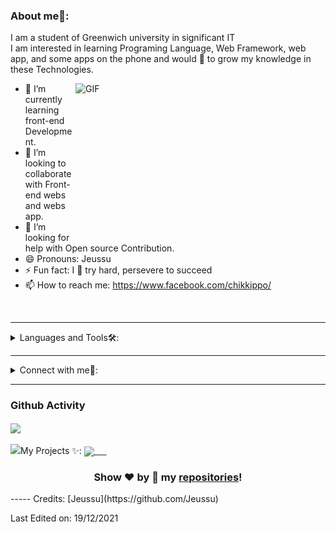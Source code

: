
### About me🧑:
I am a student of Greenwich university in significant IT<br/>
I am interested in learning Programing Language, Web Framework, web app, and some apps on the phone and would 💖 to grow my knowledge in these Technologies.

<img align="right" alt="GIF" src="https://owaisnoor.info/blog/wp-content/uploads/2019/03/maxresdefault.jpg" width="400" height="250" />

- 🌱 I’m currently learning front-end Development.
- 👯 I’m looking to collaborate with Front-end webs and webs app.
- 🤔 I’m looking for help with Open source Contribution.
- 😄 Pronouns: Jeussu
- ⚡ Fun fact: I 💖 try hard, persevere to succeed
- 📫 How to reach me: https://www.facebook.com/chikkippo/

<br/>

---

<details>
<summary>
Languages and Tools🛠:
</summary>
  <br/>
<code><img height="40" src="https://raw.githubusercontent.com/github/explore/80688e429a7d4ef2fca1e82350fe8e3517d3494d/topics/html/html.png"></code>
<code><img height="40" src="https://raw.githubusercontent.com/github/explore/80688e429a7d4ef2fca1e82350fe8e3517d3494d/topics/css/css.png"></code>
<code><img height="40" src="https://raw.githubusercontent.com/github/explore/80688e429a7d4ef2fca1e82350fe8e3517d3494d/topics/javascript/javascript.png"></code>
<code><img height="40" src="https://raw.githubusercontent.com/github/explore/80688e429a7d4ef2fca1e82350fe8e3517d3494d/topics/react/react.png"></code> 
<code><img height="40" src="https://raw.githubusercontent.com/github/explore/80688e429a7d4ef2fca1e82350fe8e3517d3494d/topics/redux/redux.png"></code> 
<code><img height="40" src="https://raw.githubusercontent.com/github/explore/80688e429a7d4ef2fca1e82350fe8e3517d3494d/topics/nodejs/nodejs.png"></code>
<code><img height="40" src="https://raw.githubusercontent.com/github/explore/80688e429a7d4ef2fca1e82350fe8e3517d3494d/topics/express/express.png"></code>
<code><img height="40" src="https://raw.githubusercontent.com/github/explore/80688e429a7d4ef2fca1e82350fe8e3517d3494d/topics/git/git.png"></code>
<code><img height="40" src="https://upload.wikimedia.org/wikipedia/commons/thumb/a/ae/Github-desktop-logo-symbol.svg/1024px-Github-desktop-logo-symbol.svg.png"></code>
<code><img height="40" src="https://raw.githubusercontent.com/github/explore/80688e429a7d4ef2fca1e82350fe8e3517d3494d/topics/mongodb/mongodb.png"></code>
<code><img height="40" src="https://raw.githubusercontent.com/github/explore/80688e429a7d4ef2fca1e82350fe8e3517d3494d/topics/postgresql/postgresql.png"></code>
<code><img height="40" src="https://upload.wikimedia.org/wikipedia/commons/thumb/b/b2/Bootstrap_logo.svg/1024px-Bootstrap_logo.svg.png"></code>
<code><img height="40" src="https://upload.wikimedia.org/wikipedia/commons/thumb/9/9a/Visual_Studio_Code_1.35_icon.svg/1024px-Visual_Studio_Code_1.35_icon.svg.png"></code>
<code><img height="40" src="https://raw.githubusercontent.com/github/explore/80688e429a7d4ef2fca1e82350fe8e3517d3494d/topics/python/python.png"></code>
<code><img height="40" src="https://raw.githubusercontent.com/github/explore/80688e429a7d4ef2fca1e82350fe8e3517d3494d/topics/django/django.png"></code>
</details>

---

<details>
<summary> Connect with me🤝: </summary>  

<br/>

<a href="https://github.com/Jeussu">
  <img align="left" alt="Ren's Github" width="22px" src="https://upload.wikimedia.org/wikipedia/commons/thumb/a/ae/Github-desktop-logo-symbol.svg/1024px-Github-desktop-logo-symbol.svg.png" />
</a>

<a href="https://www.facebook.com/chikkippo/">
  <img align="left" alt="Ren's Facebook" width="22px" src="https://facebookbrand.com/wp-content/uploads/2019/04/f_logo_RGB-Hex-Blue_512.png?w=512&h=512" />
</a>

<a href="vinhdtgch17230@fpt.edu.vn/">
  <img align="left" alt="Vinh gmail" width="22px" src="https://dizibrand-19a1e.kxcdn.com/wp-content/uploads/2020/05/gmail.png" />
</a>

<br/>

</details>

---

### Github Activity 

<div>

<a href="https://github.com/Ren0503">
  <img align="center" src="https://github-readme-stats.vercel.app/api?username=Ren0503&theme=tokyonight" />
</a>

<br/>
<br/>
  <img src="https://activity-graph.herokuapp.com/graph?username=ren0503&theme=github" align="center />
<br/>

</div>

### My Projects ✨:
  
<a href="https://github.com/Jeussu/Application-Development--.NET-Framework.git">
  <img align="center" src="https://saigonpixel.vn/Upload/images/Blog/4/ngon-ngu-net.png" />
</a>

<a href="https://github.com/Jeussu/Cloud-Computing-1644.git">
  <img align="center" src="" />
</a>

<a href="https://github.com/Jeussu/Database-Design-Development-1622.git">
 <img align="center" src="" />
</a>

<a href="https://github.com/Jeussu/Website-Design-Development-1633-.git">
 <img align="center" src="" />
</a>
                                                                                                                                    
<a href="https://github.com/Jeussu/-Business-Intelligence-1641.git">
 <img align="center" src="" />
</a>

<a href="https://github.com/Jeussu/Software-Development-Life-Cycles-1631.git">
 <img align="center" src="" />
</a>

<div align="center">
  

### Show ❤️ by 🌟 my [repositories](https://github.com/Jeussu?tab=repositories)!

</div>
-----
Credits: [Jeussu](https://github.com/Jeussu)

Last Edited on: 19/12/2021
